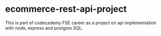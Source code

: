 # ecommerce-rest-api-project
This is part of codecademy FSE career as a project on api implementation with node, express and postgres SQL.
